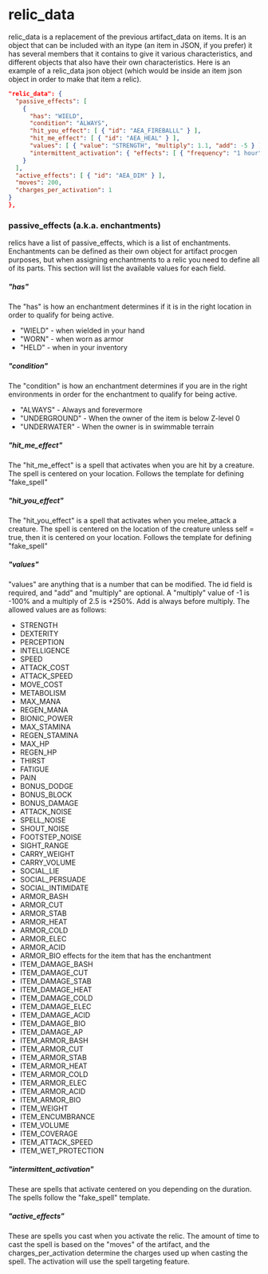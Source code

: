 # relic_data

relic_data is a replacement of the previous artifact_data on items.  It is an object that can be included with an itype (an item in JSON, if you prefer) it has several members that it contains to give it various characteristics, and different objects that also have their own characteristics.  Here is an example of a relic_data json object (which would be inside an item json object in order to make that item a relic).

```json
"relic_data": {
  "passive_effects": [
    {
      "has": "WIELD",
      "condition": "ALWAYS",
      "hit_you_effect": [ { "id": "AEA_FIREBALLL" } ],
      "hit_me_effect": [ { "id": "AEA_HEAL" } ],
      "values": [ { "value": "STRENGTH", "multiply": 1.1, "add": -5 } ],
      "intermittent_activation": { "effects": [ { "frequency": "1 hour", "spell_effects": [ { "id": "AEA_ADRENALINE" } ] } ] }
    }
  ],
  "active_effects": [ { "id": "AEA_DIM" } ],
  "moves": 200,
  "charges_per_activation": 1
}
},
```

### passive_effects (a.k.a. enchantments)

relics have a list of passive_effects, which is a list of enchantments.  Enchantments can be defined as their own object for artifact procgen purposes, but when assigning enchantments to a relic you need to define all of its parts.  This section will list the available values for each field.

##### "has"

The "has" is how an enchantment determines if it is in the right location in order to qualify for being active.

* "WIELD" - when wielded in your hand
* "WORN" - when worn as armor
* "HELD" - when in your inventory

##### "condition"

The "condition" is how an enchantment determines if you are in the right environments in order for the enchantment to qualify for being active.

* "ALWAYS" - Always and forevermore
* "UNDERGROUND" - When the owner of the item is below Z-level 0
* "UNDERWATER" - When the owner is in swimmable terrain

##### "hit_me_effect"

The "hit_me_effect" is a spell that activates when you are hit by a creature.  The spell is centered on your location.  Follows the template for defining "fake_spell"

##### "hit_you_effect"

The "hit_you_effect" is a spell that activates when you melee_attack a creature.  The spell is centered on the location of the creature unless self = true, then it is centered on your location.  Follows the template for defining "fake_spell"

##### "values"

"values" are anything that is a number that can be modified.  The id field is required, and "add" and "multiply" are optional.  A "multiply" value of -1 is -100% and a multiply of 2.5 is +250%.  Add is always before multiply.  The allowed values are as follows:

* STRENGTH
* DEXTERITY
* PERCEPTION
* INTELLIGENCE
* SPEED
* ATTACK_COST
* ATTACK_SPEED
* MOVE_COST
* METABOLISM
* MAX_MANA
* REGEN_MANA
* BIONIC_POWER
* MAX_STAMINA
* REGEN_STAMINA
* MAX_HP
* REGEN_HP
* THIRST
* FATIGUE
* PAIN
* BONUS_DODGE
* BONUS_BLOCK
* BONUS_DAMAGE
* ATTACK_NOISE
* SPELL_NOISE
* SHOUT_NOISE
* FOOTSTEP_NOISE
* SIGHT_RANGE
* CARRY_WEIGHT
* CARRY_VOLUME
* SOCIAL_LIE
* SOCIAL_PERSUADE
* SOCIAL_INTIMIDATE
* ARMOR_BASH
* ARMOR_CUT
* ARMOR_STAB
* ARMOR_HEAT
* ARMOR_COLD
* ARMOR_ELEC
* ARMOR_ACID
* ARMOR_BIO
effects for the item that has the enchantment
* ITEM_DAMAGE_BASH
* ITEM_DAMAGE_CUT
* ITEM_DAMAGE_STAB
* ITEM_DAMAGE_HEAT
* ITEM_DAMAGE_COLD
* ITEM_DAMAGE_ELEC
* ITEM_DAMAGE_ACID
* ITEM_DAMAGE_BIO
* ITEM_DAMAGE_AP
* ITEM_ARMOR_BASH
* ITEM_ARMOR_CUT
* ITEM_ARMOR_STAB
* ITEM_ARMOR_HEAT
* ITEM_ARMOR_COLD
* ITEM_ARMOR_ELEC
* ITEM_ARMOR_ACID
* ITEM_ARMOR_BIO
* ITEM_WEIGHT
* ITEM_ENCUMBRANCE
* ITEM_VOLUME
* ITEM_COVERAGE
* ITEM_ATTACK_SPEED
* ITEM_WET_PROTECTION

##### "intermittent_activation"

These are spells that activate centered on you depending on the duration.  The spells follow the "fake_spell" template.

##### "active_effects"

These are spells you cast when you activate the relic.  The amount of time to cast the spell is based on the "moves" of the artifact, and the charges_per_activation determine the charges used up when casting the spell.  The activation will use the spell targeting feature.
